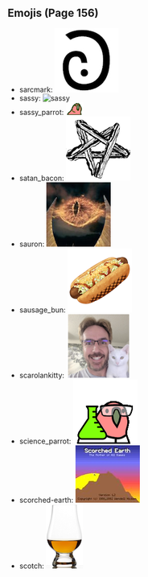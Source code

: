 
## Emojis (Page 156)

* sarcmark: ![sarcmark](output/sarcmark.jpg)
* sassy: ![sassy](output/sassy)
* sassy_parrot: ![sassy_parrot](output/sassy_parrot.gif)
* satan_bacon: ![satan_bacon](output/satan_bacon.png)
* sauron: ![sauron](output/sauron.jpg)
* sausage_bun: ![sausage_bun](output/sausage_bun.png)
* scarolankitty: ![scarolankitty](output/scarolankitty.png)
* science_parrot: ![science_parrot](output/science_parrot.gif)
* scorched-earth: ![scorched-earth](output/scorched-earth.jpg)
* scotch: ![scotch](output/scotch.png)
